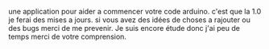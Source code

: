 une application pour aider a commencer votre code arduino. c'est que la 1.0 je ferai des mises a jours. si vous avez des idées de choses a rajouter ou des bugs merci de me prevenir.
Je suis encore étude donc j'ai peu de temps merci de votre comprension.
